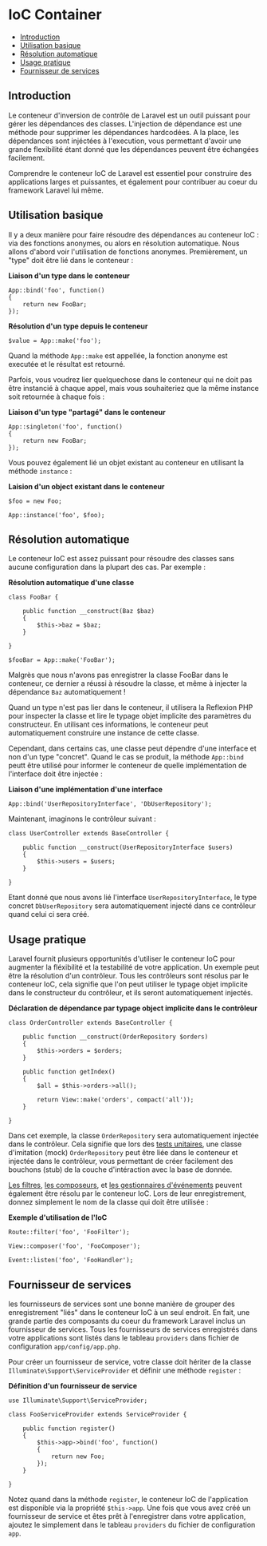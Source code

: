 # IoC Container

- [Introduction](#introduction)
- [Utilisation basique](#basic-usage)
- [Résolution automatique](#automatic-resolution)
- [Usage pratique](#practical-usage)
- [Fournisseur de services](#service-providers)

<a name="introduction"></a>
## Introduction

Le conteneur d'inversion de contrôle de Laravel est un outil puissant pour gérer les dépendances des classes. L'injection de dépendance est une méthode pour supprimer les  dépendances hardcodées. A la place, les dépendances sont injéctées à l'execution, vous permettant d'avoir une grande flexibilité étant donné que les dépendances peuvent être échangées facilement.

Comprendre le conteneur IoC de Laravel est essentiel pour construire des applications larges et puissantes, et également pour contribuer au coeur du framework Laravel lui même.

<a name="basic-usage"></a>
## Utilisation basique

Il y a deux manière pour faire résoudre des dépendances au conteneur IoC : via des fonctions anonymes, ou alors en résolution automatique. Nous allons d'abord voir l'utilisation de fonctions anonymes. Premièrement, un "type" doit être lié dans le conteneur :

**Liaison d'un type dans le conteneur**

	App::bind('foo', function()
	{
		return new FooBar;
	});

**Résolution d'un type depuis le conteneur**

	$value = App::make('foo');

Quand la méthode `App::make` est appellée, la fonction anonyme est executée et le résultat est retourné.

Parfois, vous voudrez lier quelquechose dans le conteneur qui ne doit pas être instancié à chaque appel, mais vous souhaiteriez que la même instance soit retournée à chaque fois :

**Liaison d'un type "partagé" dans le conteneur**

	App::singleton('foo', function()
	{
		return new FooBar;
	});

Vous pouvez également lié un objet existant au conteneur en utilisant la méthode `instance` :

**Laision d'un object existant dans le conteneur**

	$foo = new Foo;

	App::instance('foo', $foo);

<a name="automatic-resolution"></a>
## Résolution automatique

Le conteneur IoC est assez puissant pour résoudre des classes sans aucune configuration dans la plupart des cas. Par exemple :

**Résolution automatique d'une classe**

	class FooBar {

		public function __construct(Baz $baz)
		{
			$this->baz = $baz;
		}

	}

	$fooBar = App::make('FooBar');

Malgrès que nous n'avons pas enregistrer la classe FooBar dans le conteneur, ce dernier a réussi à résoudre la classe, et même à injecter la dépendance `Baz` automatiquement !

Quand un type n'est pas lier dans le conteneur, il utilisera la Reflexion PHP pour inspecter la classe et lire le typage objet implicite des paramètres du constructeur. En utilisant ces informations, le conteneur peut automatiquement construire une instance de cette classe.

Cependant, dans certains cas, une classe peut dépendre d'une interface et non d'un type "concret". Quand le cas se produit, la méthode `App::bind` peutt être utilisé pour informer le conteneur de quelle implémentation de l'interface doit être injectée :

**Liaison d'une implémentation d'une interface**

	App::bind('UserRepositoryInterface', 'DbUserRepository');

Maintenant, imaginons le contrôleur suivant :

	class UserController extends BaseController {

		public function __construct(UserRepositoryInterface $users)
		{
			$this->users = $users;
		}

	}

Etant donné que nous avons lié l'interface `UserRepositoryInterface`, le type concret `DbUserRepository` sera automatiquement injecté dans ce contrôleur quand celui ci sera créé.

<a name="practical-usage"></a>
## Usage pratique

Laravel fournit plusieurs opportunités d'utiliser le conteneur IoC pour augmenter la fléxibilité et la testabilité de votre application. Un exemple peut être la résolution d'un contrôleur. Tous les contrôleurs sont résolus par le conteneur IoC, cela signifie que l'on peut utiliser le typage objet implicite dans le constructeur du contrôleur, et ils seront automatiquement injectés.

**Déclaration de dépendance par typage object implicite dans le contrôleur**

	class OrderController extends BaseController {

		public function __construct(OrderRepository $orders)
		{
			$this->orders = $orders;
		}

		public function getIndex()
		{
			$all = $this->orders->all();

			return View::make('orders', compact('all'));
		}

	}

Dans cet exemple, la classe `OrderRepository` sera automatiquement injectée dans le contrôleur. Cela signifie que lors des  [tests unitaires](/docs/v4/doc/testing), une classe d'imitation (mock) `OrderRepository` peut être liée dans le conteneur et injectée dans le contrôleur, vous permettant de créer facilement des bouchons (stub) de la couche d'intéraction avec la base de donnée.

[Les filtres](/docs/v4/doc/routing#route-filters), [les composeurs](/docs/v4/doc/responses#view-composers), et [les gestionnaires d'événements](/docs/v4/doc/events#using-classes-as-listeners) peuvent également être résolu par le conteneur IoC. Lors de leur enregistrement, donnez simplement le nom de la classe qui doit être utilisée :

**Exemple d'utilisation de l'IoC**

	Route::filter('foo', 'FooFilter');

	View::composer('foo', 'FooComposer');

	Event::listen('foo', 'FooHandler');

<a name="service-providers"></a>
## Fournisseur de services

les fournisseurs de services sont une bonne manière de grouper des enregistrement "liés" dans le conteneur IoC à un seul endroit. En fait, une grande partie des composants du coeur du framework Laravel inclus un fournisseur de services. Tous les fournisseurs de services enregistrés dans votre applications sont listés dans le tableau `providers` dans fichier de configuration `app/config/app.php`.

Pour créer un fournisseur de service, votre classe doit hériter de la classe `Illuminate\Support\ServiceProvider` et définir une méthode `register` :

**Définition d'un fournisseur de service**

	use Illuminate\Support\ServiceProvider;

	class FooServiceProvider extends ServiceProvider {

		public function register()
		{
			$this->app->bind('foo', function()
			{
				return new Foo;
			});
		}

	}

Notez quand dans la méthode `register`, le conteneur IoC de l'application est disponible via la propriété `$this->app`. Une fois que vous avez créé un fournisseur de service et êtes prêt à l'enregistrer dans votre application, ajoutez le simplement dans le tableau `providers` du fichier de configuration `app`.
